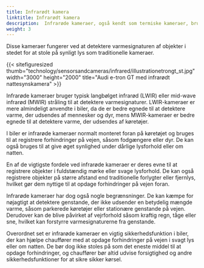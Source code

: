 ```yaml
---
title: Infrarødt kamera
linktitle: Infrarødt kamera
description:  Infrarøde kameraer, også kendt som termiske kameraer, bruges i nogle biler til forskellige formål såsom nattesyn, fodgængerdetektion og dyreregistrering.
weight: 3
---
```

<!-- markdownlint-disable MD033 -->
Disse kameraer fungerer ved at detektere varmesignaturen af ​​objekter i stedet for at stole på synligt lys som traditionelle kameraer.

{{< sitefiguresized thumb="technology/sensorsandcameras/infrared/illustrationetrongt_st.jpg" width="3000" height="2000" title="Audi e-tron GT med infrarødt nattesynskamera" >}}

Infrarøde kameraer bruger typisk langbølget infrarød (LWIR) eller mid-wave infrarød (MWIR) stråling til at detektere varmesignaturer. LWIR-kameraer er mere almindeligt anvendte i biler, da de er bedre egnede til at detektere varme, der udsendes af mennesker og dyr, mens MWIR-kameraer er bedre egnede til at detektere varme, der udsendes af køretøjer.

I biler er infrarøde kameraer normalt monteret foran på køretøjet og bruges til at registrere forhindringer på vejen, såsom fodgængere eller dyr. De kan også bruges til at give øget synlighed under dårlige lysforhold eller om natten.

En af de vigtigste fordele ved infrarøde kameraer er deres evne til at registrere objekter i fuldstændig mørke eller svage lysforhold. De kan også registrere objekter på større afstand end traditionelle forlygter eller fjernlys, hvilket gør dem nyttige til at opdage forhindringer på vejen foran.

Infrarøde kameraer har dog også nogle begrænsninger. De kan kæmpe for nøjagtigt at detektere genstande, der ikke udsender en betydelig mængde varme, såsom parkerede køretøjer eller stationære genstande på vejen. Derudover kan de blive påvirket af vejrforhold såsom kraftig regn, tåge eller sne, hvilket kan forstyrre varmesignaturerne fra genstande.

Overordnet set er infrarøde kameraer en vigtig sikkerhedsfunktion i biler, der kan hjælpe chauffører med at opdage forhindringer på vejen i svagt lys eller om natten. De bør dog ikke stoles på som det eneste middel til at opdage forhindringer, og chauffører bør altid udvise forsigtighed og andre sikkerhedsfunktioner for at sikre sikker kørsel.